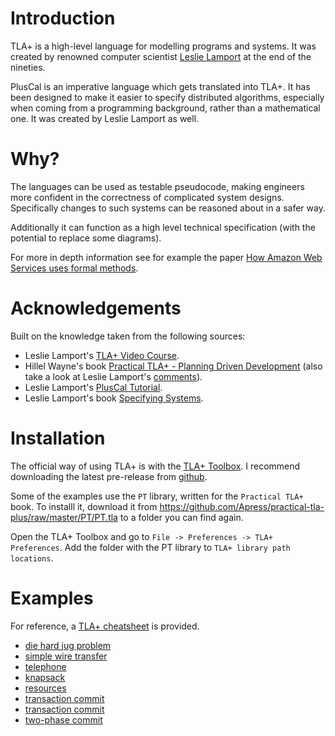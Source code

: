 # Introduction

TLA+ is a high-level language for modelling programs and systems. It was created
by renowned computer scientist [Leslie Lamport](https://lamport.org/) at the end
of the nineties.

PlusCal is an imperative language which gets translated into TLA+. It has been
designed to make it easier to specify distributed algorithms, especially when
coming from a programming background, rather than a mathematical one. It was
created by Leslie Lamport as well.

# Why?

The languages can be used as testable pseudocode, making engineers more
confident in the correctness of complicated system designs. Specifically changes
to such systems can be reasoned about in a safer way.

Additionally it can function as a high level technical specification (with the
potential to replace some diagrams).

For more in depth information see for example the paper
[How Amazon Web Services uses formal methods](https://www.amazon.science/publications/how-amazon-web-services-uses-formal-methods).

# Acknowledgements

Built on the knowledge taken from the following sources:

- Leslie Lamport's
  [TLA+ Video Course](https://lamport.azurewebsites.net/video/videos.html).
- Hillel Wayne's book
  [Practical TLA+ - Planning Driven Development](https://link.springer.com/book/10.1007/978-1-4842-3829-5)
  (also take a look at Leslie Lamport's
  [comments](https://lamport.azurewebsites.net/tla/practical-tla.html)).
- Leslie Lamport's
  [PlusCal Tutorial](https://lamport.azurewebsites.net/tla/tutorial/home.html).
- Leslie Lamport's book
  [Specifying Systems](https://lamport.azurewebsites.net/tla/book-21-07-04.pdf).

# Installation

The official way of using TLA+ is with the
[TLA+ Toolbox](https://lamport.azurewebsites.net/tla/toolbox.html). I recommend
downloading the latest pre-release from
[github](https://github.com/tlaplus/tlaplus/releases).

Some of the examples use the `PT` library, written for the `Practical TLA+`
book. To installl it, download it from
https://github.com/Apress/practical-tla-plus/raw/master/PT/PT.tla to a folder
you can find again.

Open the TLA+ Toolbox and go to `File -> Preferences -> TLA+ Preferences`. Add
the folder with the PT library to `TLA+ library path locations`.

# Examples

For reference, a [TLA+ cheatsheet](./tla+-cheatsheet.md) is provided.

- [die hard jug problem](./examples/die_hard_jugs/)
- [simple wire transfer](./examples/simple_wire_transfer/)
- [telephone](./examples/telephone/)
- [knapsack](./examples/knapsack/)
- [resources](./examples/resources/)
- [transaction commit](./examples/transaction_commit/)
- [transaction commit](./examples/transaction_commit/)
- [two-phase commit](./examples/two_phase_commit/)
